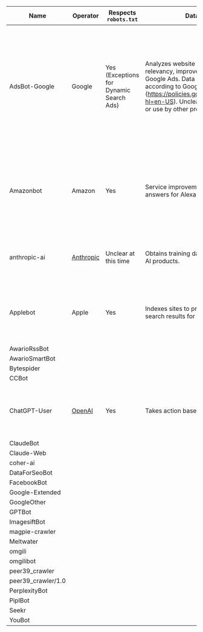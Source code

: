 |Name            |Operator |Respects `robots.txt`  |Data use  |Visit regularity  |Description  |
|----------------|---------|-----------------------|----------|------------------|-------------|
| AdsBot-Google   | Google  | Yes (Exceptions for Dynamic Search Ads) | Analyzes website content for ad relevancy, improves ad serving for Google Ads. Data anonymized according to Google's Privacy Policy (https://policies.google.com/privacy?hl=en-US). Unclear on data retention or use by other products. | Varies depending on campaign activity and website updates. Crawls optimized to minimize impact, specific frequency not public. | Web crawler by Google Ads to analyze websites for ad effectiveness and ensure ad relevancy to webpage content. |
|Amazonbot      | Amazon | Yes | Service improvement and enabling answers for Alexa users. | No information provided. | Includes references to crawled website when surfacing answers via Alexa; does not clearly outline other uses. |
|anthropic-ai  | [Anthropic](https://www.anthropic.com) | Unclear at this time | Obtains training data for Anthropic's AI products. | No information provided. | Scrapes data to train LLMs and AI products offered by Anthropic. |
|Applebot      | Apple         | Yes | Indexes sites to provide answers and search results for Siri users. | Irregular and may be prompted by user queries. | Used to answer queries from users; may included references to the indexed site. |
|AwarioRssBot   |         |                       |          |                  |             |
|AwarioSmartBot |         |                       |          |                  |             |
|Bytespider    |         |                       |          |                  |             |
|CCBot         |         |                       |          |                  |             |
|ChatGPT-User   | [OpenAI](https://openai.com) | Yes | Takes action based on user prompts. | Only when prompted by a user. | Used by plugins in ChatGPT to answer queries based on user input. |
|ClaudeBot      |         |                       |          |                  |             |
|Claude-Web    |         |                       |          |                  |             |
|coher-ai       |         |                       |          |                  |             |
|DataForSeoBot |         |                       |          |                  |             |
|FacebookBot    |         |                       |          |                  |             |
|Google-Extended|         |                       |          |                  |             |
|GoogleOther    |         |                       |          |                  |             |
|GPTBot        |         |                       |          |                  |             |
|ImagesiftBot  |         |                       |          |                  |             |
|magpie-crawler |         |                       |          |                  |             |
|Meltwater     |         |                       |          |                  |             |
|omgili        |         |                       |          |                  |             |
|omgilibot     |         |                       |          |                  |             |
|peer39_crawler|         |                       |          |                  |             |
|peer39_crawler/1.0|         |                       |          |                  |             |
|PerplexityBot |         |                       |          |                  |             |
|PiplBot       |         |                       |          |                  |             |
|Seekr         |         |                       |          |                  |             |
|YouBot        |         |                       |          |                  |             |
